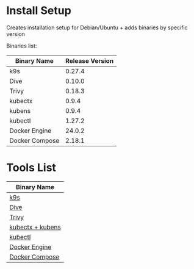 # Install Setup

Creates installation setup for Debian/Ubuntu + adds binaries by specific version

Binaries list:

|     Binary Name       | Release Version |
| --------------------  | -------------   |
|     k9s               |     0.27.4      |
|     Dive              |     0.10.0      |
|     Trivy             |     0.18.3      |
|     kubectx           |     0.9.4       |
|     kubens            |     0.9.4       |
|     kubectl           |     1.27.2      |
|     Docker Engine     |     24.0.2      |
|     Docker Compose    |     2.18.1      |

# Tools List

|    Binary Name                                                    
| --------------------                                              
|     [k9s](https://github.com/derailed/k9s)                        
|     [Dive](https://github.com/wagoodman/dive)        
|     [Trivy](https://github.com/aquasecurity/trivy)
|     [kubectx + kubens](https://github.com/ahmetb/kubectx)
|     [kubectl](https://github.com/ahmetb/kubectx)
|     [Docker Engine](https://github.com/docker)   
|     [Docker Compose](https://github.com/docker/compose)
